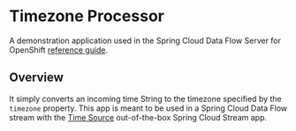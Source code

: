 # Timezone Processor

A demonstration application used in the Spring Cloud Data Flow Server for OpenShift [reference guide](https://donovanmuller.github.io/spring-cloud-dataflow-server-openshift/docs/1.1.0.RELEASE/reference/htmlsingle).

## Overview

It simply converts an incoming time String to the timezone specified by the `timezone` property.
This app is meant to be used in a Spring Cloud Data Flow stream with the [Time Source](https://github.com/spring-cloud-stream-app-starters/time/tree/master/spring-cloud-starter-stream-source-time)
out-of-the-box Spring Cloud Stream app.
